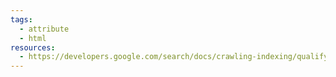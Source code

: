 ```yaml
---
tags:
  - attribute
  - html
resources:
  - https://developers.google.com/search/docs/crawling-indexing/qualify-outbound-links
---
```

